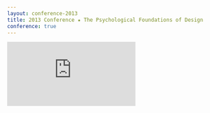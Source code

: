 ```yaml
---
layout: conference-2013
title: 2013 Conference ★ The Psychological Foundations of Design
conference: true
---
```


<div class="embed-container">
	<iframe src="http://2013.uxbrighton.org.uk/" frameborder="0"></iframe>
</div>




